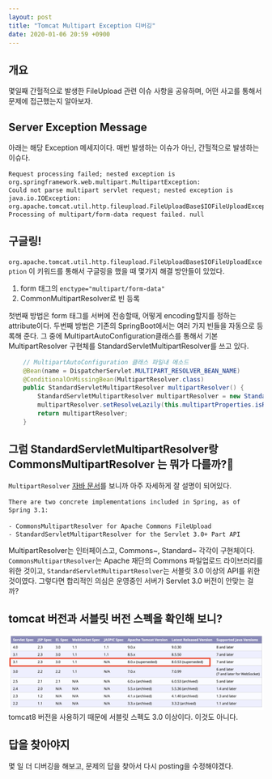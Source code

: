 ```yaml
---
layout: post
title: "Tomcat Multipart Exception 디버깅"
date: 2020-01-06 20:59 +0900
---
```


## 개요
몇일째 간헐적으로 발생한 FileUpload 관련 이슈 사항을 공유하며, 어떤 사고를 통해서 문제에 접근했는지 알아보자.

## Server Exception Message
아래는 해당 Exception 메세지이다. 매번 발생하는 이슈가 아닌, 간헐적으로 발생하는 이슈다. 

```
Request processing failed; nested exception is org.springframework.web.multipart.MultipartException: 
Could not parse multipart servlet request; nested exception is java.io.IOException: 
org.apache.tomcat.util.http.fileupload.FileUploadBase$IOFileUploadException: 
Processing of multipart/form-data request failed. null
```

## 구글링!
`org.apache.tomcat.util.http.fileupload.FileUploadBase$IOFileUploadException` 이 키워드를 통해서 구글링을 했을 때 몇가지 해결 방안들이 있었다. 
1. form 태그의 `enctype="multipart/form-data"`
2. CommonMultipartResolver로 빈 등록 


첫번째 방법은 form 태그를 서버에 전송할때, 어떻게 encoding할지를 정하는 attribute이다.
두번째 방법은 기존의 SpringBoot에서는 여러 가지 빈들을 자동으로 등록해 준다. 그 중에 MultipartAutoConfiguration클래스를 통해서 기본 MultipartResolver 구현체를 StandardServletMultipartResolver를 쓰고 있다.

```java
    // MultipartAutoConfiguration 클래스 파일내 메소드 
    @Bean(name = DispatcherServlet.MULTIPART_RESOLVER_BEAN_NAME)
	@ConditionalOnMissingBean(MultipartResolver.class)
	public StandardServletMultipartResolver multipartResolver() {
		StandardServletMultipartResolver multipartResolver = new StandardServletMultipartResolver();
		multipartResolver.setResolveLazily(this.multipartProperties.isResolveLazily());
		return multipartResolver;
	}
```

## 그럼 StandardServletMultipartResolver랑 CommonsMultipartResolver 는 뭐가 다를까?🤔

`MultipartResolver` [자바 문서](https://docs.spring.io/spring/docs/current/javadoc-api/org/springframework/web/multipart/MultipartResolver.html)를 보니까 아주 자세하게 잘 설명이 되어있다.
```
There are two concrete implementations included in Spring, as of Spring 3.1:

- CommonsMultipartResolver for Apache Commons FileUpload
- StandardServletMultipartResolver for the Servlet 3.0+ Part API
```
MultipartResolver는 인터페이스고, Commons~, Standard~ 각각이 구현체이다. `CommonsMultipartResolver`는 Apache 재단의 Commons 파일업로드 라이브러리를 위한 것이고, `StandardServletMultipartResolver`는 서블릿 3.0 이상의 API를 위한 것이였다. 그렇다면 합리적인 의심은 운영중인 서버가 Servlet 3.0 버전이 안맞는 걸까? 

## tomcat 버전과 서블릿 버전 스펙을 확인해 보니? 
![](/assets/images/tomcat.png)
tomcat8 버전을 사용하기 때문에 서블릿 스펙도 3.0 이상이다. 이것도 아니다.


## 답을 찾아야지
몇 일 더 디버깅을 해보고, 문제의 답을 찾아서 다시 posting을 수정해야겠다.